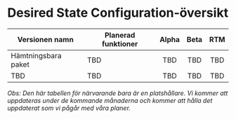 # <a name="desired-state-configuration-roadmap"></a>Desired State Configuration-översikt

| Versionen namn | Planerad funktioner | Alpha | Beta | RTM |
| ---- | -------- | :-------: | :-------:| :-----: |
| Hämtningsbara paket | TBD | TBD | TBD | TBD |
| TBD | TBD | TBD | TBD | TBD |

*Obs: Den här tabellen för närvarande bara är en platshållare. Vi kommer att uppdateras under de kommande månaderna och kommer att hålla det uppdaterat som vi pågår med våra planer.*